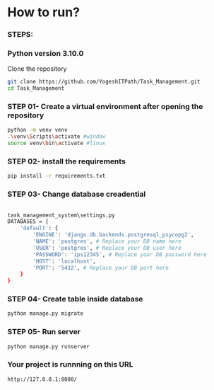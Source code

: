 # How to run?
### STEPS:

### Python version 3.10.0

Clone the repository

```bash
git clone https://github.com/YogeshITPath/Task_Management.git
cd Task_Management
```

### STEP 01- Create a virtual environment after opening the repository

```bash
python -m venv venv
.\venv\Scripts\activate #window
source venv\bin\activate #linux
```

### STEP 02- install the requirements

```bash
pip install -r requirements.txt
```

### STEP 03- Change database creadential

```bash

task_management_system\settings.py
DATABASES = {
    'default': {
        'ENGINE': 'django.db.backends.postgresql_psycopg2',
        'NAME': 'postgres', # Replace your DB name here
        'USER': 'postgres', # Replace your DB user here
        'PASSWORD': 'ips12345', # Replace your DB password here
        'HOST': 'localhost',
        'PORT': '5432', # Replace your DB port here
    }
}
```

### STEP 04- Create table inside database

```bash
python manage.py migrate
```

### STEP 05- Run server

```bash
python manage.py runserver
```

### Your project is runnning on this URL
```bash
http://127.0.0.1:8000/
```
